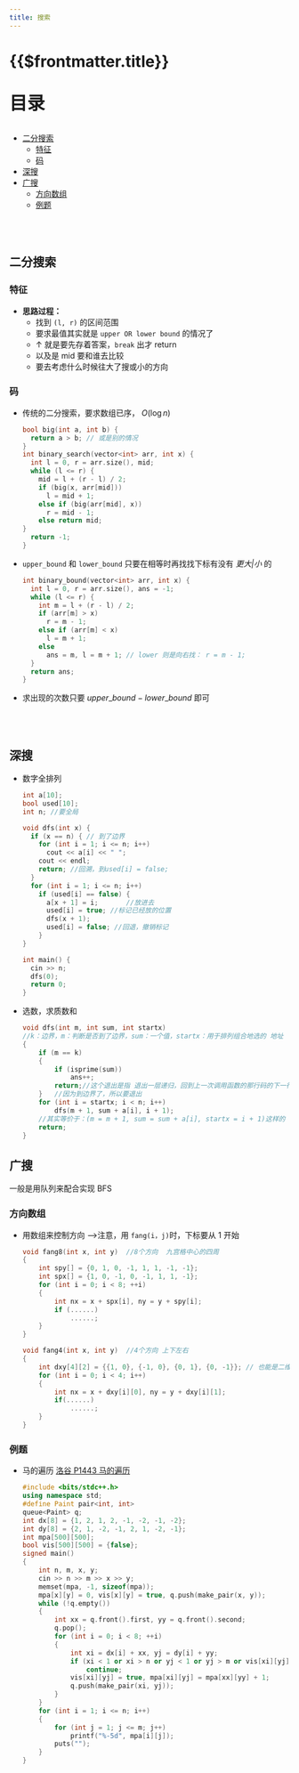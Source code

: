 ```yaml
---
title: 搜索
---
```


# {{$frontmatter.title}}

<p style="font-size: 32px; font-weight: bold;">目录</p>

<!-- @import "[TOC]" {cmd="toc" depthFrom=2 depthTo=6 orderedList=false} -->

<!-- code_chunk_output -->

- [二分搜索](#二分搜索)
  - [特征](#特征)
  - [码](#码)
- [深搜](#深搜)
- [广搜](#广搜)
  - [方向数组](#方向数组)
  - [例题](#例题)

<!-- /code_chunk_output -->

<br>
&emsp;

## 二分搜索

### 特征

- **思路过程：**
  - 找到 `(l, r)` 的区间范围
  - 要求最值其实就是 `upper OR lower bound` 的情况了
  - $\uparrow$ 就是要先存着答案，`break` 出才 return
  - 以及是 mid 要和谁去比较
  - 要去考虑什么时候往大了搜或小的方向

### 码

- 传统的二分搜索，要求数组已序， $O(\log n)$
  ```cpp {.line-numbers}
  bool big(int a, int b) {
    return a > b; // 或是别的情况
  }
  int binary_search(vector<int> arr, int x) {
    int l = 0, r = arr.size(), mid;
    while (l <= r) {
      mid = l + (r - l) / 2;
      if (big(x, arr[mid]))
        l = mid + 1;
      else if (big(arr[mid], x))
        r = mid - 1;
      else return mid;
  }
    return -1;
  }
  ```
- `upper_bound` 和 `lower_bound` 只要在相等时再找找下标有没有 _更大|小_ 的
  ```cpp {.line-numbers}
  int binary_bound(vector<int> arr, int x) {
    int l = 0, r = arr.size(), ans = -1;
    while (l <= r) {
      int m = l + (r - l) / 2;
      if (arr[m] > x)
        r = m - 1;
      else if (arr[m] < x)
        l = m + 1;
      else
        ans = m, l = m + 1; // lower 则是向右找： r = m - 1;
    }
    return ans;
  }
  ```
- 求出现的次数只要 $upper\_bound - lower\_bound$ 即可

<br>
&emsp;

## 深搜

- 数字全排列

  ```cpp {.line-numbers}
  int a[10];
  bool used[10];
  int n; //要全局

  void dfs(int x) {
    if (x == n) { // 到了边界
      for (int i = 1; i <= n; i++)
        cout << a[i] << " ";
      cout << endl;
      return; //回溯，到used[i] = false;
    }
    for (int i = 1; i <= n; i++)
      if (used[i] == false) {
        a[x + 1] = i;       //放进去
        used[i] = true; //标记已经放的位置
        dfs(x + 1);
        used[i] = false; //回退，撤销标记
      }
  }

  int main() {
    cin >> n;
    dfs(0);
    return 0;
  }
  ```

- 选数，求质数和

  ```cpp {.line-numbers}
  void dfs(int m, int sum, int startx)
  //k：边界，m：判断是否到了边界，sum：一个值，startx：用于排列组合地选的 地址
  {
      if (m == k)
      {
          if (isprime(sum))
              ans++;
          return;//这个退出是指 退出一层递归，回到上一次调用函数的那行码的下一行，再无事地走下去
      }   //因为到边界了，所以要退出
      for (int i = startx; i < n; i++)
          dfs(m + 1, sum + a[i], i + 1);
      //其实等价于：(m = m + 1, sum = sum + a[i], startx = i + 1)这样的
      return;
  }
  ```

## 广搜

一般是用队列来配合实现 BFS

### 方向数组

- 用数组来控制方向 —>注意，用 `fang(i，j)`时，下标要从 1 开始

  ```cpp {.line-numbers}
  void fang8(int x, int y)  //8个方向  九宫格中心的四周
  {
      int spy[] = {0, 1, 0, -1, 1, 1, -1, -1};
      int spx[] = {1, 0, -1, 0, -1, 1, 1, -1};
      for (int i = 0; i < 8; ++i)
      {
          int nx = x + spx[i], ny = y + spy[i];
          if (......)
              ......;
      }
  }
  ```

  ```cpp {.line-numbers}
  void fang4(int x, int y)  //4个方向 上下左右
  {
      int dxy[4][2] = {{1, 0}, {-1, 0}, {0, 1}, {0, -1}}; // 也能是二维数组
      for (int i = 0; i < 4; i++)
      {
          int nx = x + dxy[i][0], ny = y + dxy[i][1];
          if(......)
              ......;
      }
  }
  ```

### 例题

- 马的遍历 [洛谷 P1443 马的遍历](https://www.luogu.com.cn/problem/P1443)

  ```cpp {.line-numbers}
  #include <bits/stdc++.h>
  using namespace std;
  #define Paint pair<int, int>
  queue<Paint> q;
  int dx[8] = {1, 2, 1, 2, -1, -2, -1, -2};
  int dy[8] = {2, 1, -2, -1, 2, 1, -2, -1};
  int mpa[500][500];
  bool vis[500][500] = {false};
  signed main()
  {
      int n, m, x, y;
      cin >> n >> m >> x >> y;
      memset(mpa, -1, sizeof(mpa));
      mpa[x][y] = 0, vis[x][y] = true, q.push(make_pair(x, y));
      while (!q.empty())
      {
          int xx = q.front().first, yy = q.front().second;
          q.pop();
          for (int i = 0; i < 8; ++i)
          {
              int xi = dx[i] + xx, yj = dy[i] + yy;
              if (xi < 1 or xi > n or yj < 1 or yj > m or vis[xi][yj])
                  continue;
              vis[xi][yj] = true, mpa[xi][yj] = mpa[xx][yy] + 1;
              q.push(make_pair(xi, yj));
          }
      }
      for (int i = 1; i <= n; i++)
      {
          for (int j = 1; j <= m; j++)
              printf("%-5d", mpa[i][j]);
          puts("");
      }
  }
  ```
